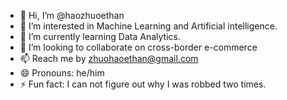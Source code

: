 - 👋 Hi, I’m @haozhuoethan
- 👀 I’m interested in Machine Learning and Artificial intelligence.
- 🌱 I’m currently learning Data Analytics.
- 💞️ I’m looking to collaborate on cross-border e-commerce
- 📫 Reach me by zhuohaoethan@gmail.com
- 😄 Pronouns: he/him
- ⚡ Fun fact: I can not figure out why I was robbed two times. 

<!---
haozhuoethan/haozhuoethan is a ✨ special ✨ repository because its `README.md` (this file) appears on your GitHub profile.
You can click the Preview link to take a look at your changes.
--->
